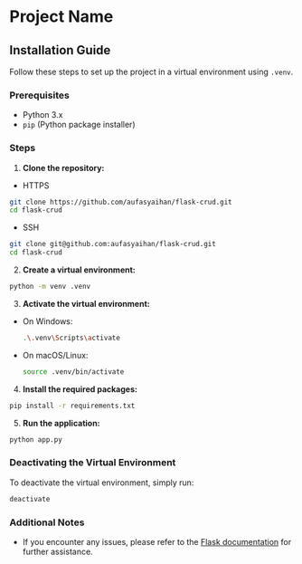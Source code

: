 # Project Name

## Installation Guide

Follow these steps to set up the project in a virtual environment using `.venv`.

### Prerequisites

- Python 3.x
- `pip` (Python package installer)

### Steps

1. **Clone the repository:**
  - HTTPS
  ```sh
  git clone https://github.com/aufasyaihan/flask-crud.git
  cd flask-crud
  ```
  - SSH
  ```sh
  git clone git@github.com:aufasyaihan/flask-crud.git
  cd flask-crud
  ```

2. **Create a virtual environment:**
  ```sh
  python -m venv .venv
  ```

3. **Activate the virtual environment:**

  - On Windows:
    ```sh
    .\.venv\Scripts\activate
    ```
  - On macOS/Linux:
    ```sh
    source .venv/bin/activate
    ```

4. **Install the required packages:**
  ```sh
  pip install -r requirements.txt
  ```

5. **Run the application:**
  ```sh
  python app.py
  ```

### Deactivating the Virtual Environment

To deactivate the virtual environment, simply run:
```sh
deactivate
```

### Additional Notes

- If you encounter any issues, please refer to the [Flask documentation](https://flask.palletsprojects.com/) for further assistance.
